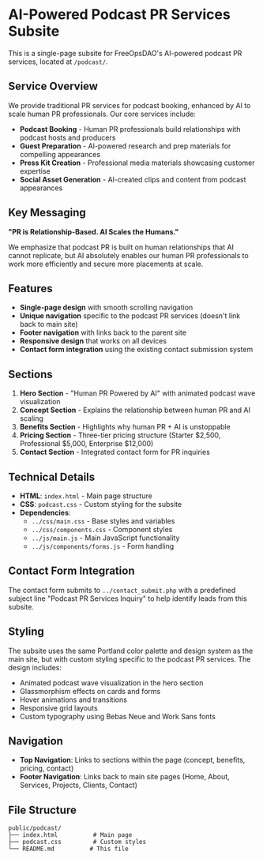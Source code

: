 # AI-Powered Podcast PR Services Subsite

This is a single-page subsite for FreeOpsDAO's AI-powered podcast PR services, located at `/podcast/`.

## Service Overview

We provide traditional PR services for podcast booking, enhanced by AI to scale human PR professionals. Our core services include:

- **Podcast Booking** - Human PR professionals build relationships with podcast hosts and producers
- **Guest Preparation** - AI-powered research and prep materials for compelling appearances
- **Press Kit Creation** - Professional media materials showcasing customer expertise
- **Social Asset Generation** - AI-created clips and content from podcast appearances

## Key Messaging

**"PR is Relationship-Based. AI Scales the Humans."**

We emphasize that podcast PR is built on human relationships that AI cannot replicate, but AI absolutely enables our human PR professionals to work more efficiently and secure more placements at scale.

## Features

- **Single-page design** with smooth scrolling navigation
- **Unique navigation** specific to the podcast PR services (doesn't link back to main site)
- **Footer navigation** with links back to the parent site
- **Responsive design** that works on all devices
- **Contact form integration** using the existing contact submission system

## Sections

1. **Hero Section** - "Human PR Powered by AI" with animated podcast wave visualization
2. **Concept Section** - Explains the relationship between human PR and AI scaling
3. **Benefits Section** - Highlights why human PR + AI is unstoppable
4. **Pricing Section** - Three-tier pricing structure (Starter $2,500, Professional $5,000, Enterprise $12,000)
5. **Contact Section** - Integrated contact form for PR inquiries

## Technical Details

- **HTML**: `index.html` - Main page structure
- **CSS**: `podcast.css` - Custom styling for the subsite
- **Dependencies**: 
  - `../css/main.css` - Base styles and variables
  - `../css/components.css` - Component styles
  - `../js/main.js` - Main JavaScript functionality
  - `../js/components/forms.js` - Form handling

## Contact Form Integration

The contact form submits to `../contact_submit.php` with a predefined subject line "Podcast PR Services Inquiry" to help identify leads from this subsite.

## Styling

The subsite uses the same Portland color palette and design system as the main site, but with custom styling specific to the podcast PR services. The design includes:

- Animated podcast wave visualization in the hero section
- Glassmorphism effects on cards and forms
- Hover animations and transitions
- Responsive grid layouts
- Custom typography using Bebas Neue and Work Sans fonts

## Navigation

- **Top Navigation**: Links to sections within the page (concept, benefits, pricing, contact)
- **Footer Navigation**: Links back to main site pages (Home, About, Services, Projects, Clients, Contact)

## File Structure

```
public/podcast/
├── index.html          # Main page
├── podcast.css         # Custom styles
└── README.md          # This file
``` 